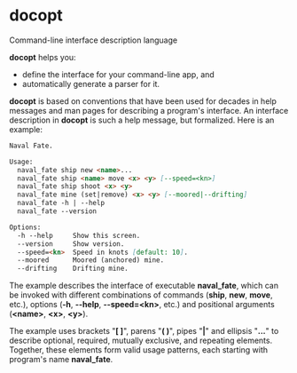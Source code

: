 # docopt

Command-line interface description language

**docopt** helps you:

* define the interface for your command-line app, and
* automatically generate a parser for it.

**docopt** is based on conventions that have been used for decades in 
help messages and man pages for describing a program's interface. 
An interface description in **docopt** is such a help message, but formalized. 
Here is an example:

```markdown
Naval Fate.

Usage:
  naval_fate ship new <name>...
  naval_fate ship <name> move <x> <y> [--speed=<kn>]
  naval_fate ship shoot <x> <y>
  naval_fate mine (set|remove) <x> <y> [--moored|--drifting]
  naval_fate -h | --help
  naval_fate --version

Options:
  -h --help     Show this screen.
  --version     Show version.
  --speed=<kn>  Speed in knots [default: 10].
  --moored      Moored (anchored) mine.
  --drifting    Drifting mine.
```

The example describes the interface of executable **naval_fate**, 
which can be invoked with different combinations of 
commands (**ship**, **new**, **move**, etc.), 
options (**-h**, **--help**, **--speed=\<kn\>**, etc.) and 
positional arguments (**\<name\>**, **\<x\>**, **\<y\>**).

The example uses brackets "**[ ]**", parens "**( )**", pipes "**|**" and ellipsis "**...**" to describe optional, 
required, mutually exclusive, and repeating elements. Together, 
these elements form valid usage patterns, each starting with program's name **naval_fate**.

